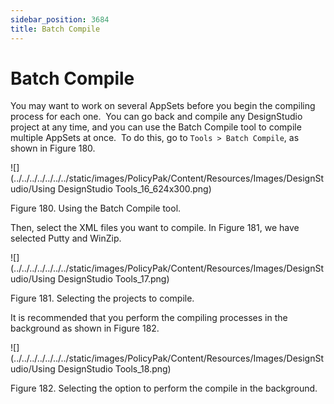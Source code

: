 ```yaml
---
sidebar_position: 3684
title: Batch Compile
---
```


# Batch Compile

You may want to work on several AppSets before you begin the compiling process for each one.  You can go back and compile any DesignStudio project at any time, and you can use the Batch Compile tool to compile multiple AppSets at once.  To do this, go to `Tools > Batch Compile`, as shown in Figure 180.

![](../../../../../../../static/images/PolicyPak/Content/Resources/Images/DesignStudio/Using DesignStudio Tools_16_624x300.png)

Figure 180. Using the Batch Compile tool.

Then, select the XML files you want to compile. In Figure 181, we have selected Putty and WinZip.

![](../../../../../../../static/images/PolicyPak/Content/Resources/Images/DesignStudio/Using DesignStudio Tools_17.png)

Figure 181. Selecting the projects to compile.

It is recommended that you perform the compiling processes in the background as shown in Figure 182.

![](../../../../../../../static/images/PolicyPak/Content/Resources/Images/DesignStudio/Using DesignStudio Tools_18.png)

Figure 182. Selecting the option to perform the compile in the background.